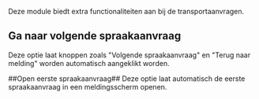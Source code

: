 Deze module biedt extra functionaliteiten aan bij de transportaanvragen.

## Ga naar volgende spraakaanvraag  
Deze optie laat knoppen zoals "Volgende spraakaanvraag" en "Terug naar melding"
worden automatisch aangeklikt worden.

##Open eerste spraakaanvraag##
Deze optie laat automatisch de eerste spraakaanvraag in een meldingsscherm openen.
